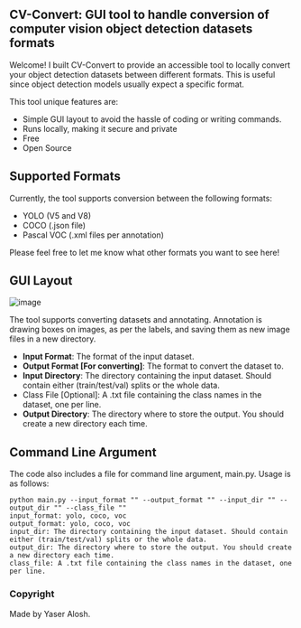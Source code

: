 ## CV-Convert: GUI tool to handle conversion of computer vision object detection datasets formats

Welcome! I built CV-Convert to provide an accessible tool to locally convert your object detection datasets between different formats. This is useful since object detection models usually expect a specific format.

This tool unique features are:
- Simple GUI layout to avoid the hassle of coding or writing commands.
- Runs locally, making it secure and private
- Free
- Open Source

## Supported Formats

Currently, the tool supports conversion between the following formats:

- YOLO (V5 and V8)
- COCO (.json file)
- Pascal VOC (.xml files per annotation)

Please feel free to let me know what other formats you want to see here!

## GUI Layout

![image](https://github.com/user-attachments/assets/3e300240-9bfb-41d6-9141-445a0c6c9337)

The tool supports converting datasets and annotating. Annotation is drawing boxes on images, as per the labels, and saving them as new image files in a new directory.

- **Input Format**: The format of the input dataset.  
- **Output Format [For converting]**: The format to convert the dataset to.  
- **Input Directory**: The directory containing the input dataset. Should contain either (train/test/val) splits or the whole data.  
- Class File [Optional]: A .txt file containing the class names in the dataset, one per line.  
- **Output Directory**: The directory where to store the output. You should create a new directory each time.  

## Command Line Argument

The code also includes a file for command line argument, main.py. Usage is as follows:

```
python main.py --input_format "" --output_format "" --input_dir "" --output_dir "" --class_file ""
input_format: yolo, coco, voc
output_format: yolo, coco, voc
input_dir: The directory containing the input dataset. Should contain either (train/test/val) splits or the whole data.
output_dir: The directory where to store the output. You should create a new directory each time.
class_file: A .txt file containing the class names in the dataset, one per line.
```

### Copyright

Made by Yaser Alosh.
